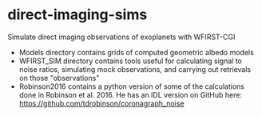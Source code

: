 # direct-imaging-sims
Simulate direct imaging observations of exoplanets with WFIRST-CGI

- Models directory contains grids of computed geometric albedo models
- WFIRST_SIM directory contains tools useful for calculating signal to noise ratios, 
simulating mock observations, and carrying out retrievals on those "observations"
- Robinson2016 contains a python version of some of the calculations done in Robinson et al. 2016. 
He has an IDL version on GitHub here: https://github.com/tdrobinson/coronagraph_noise
